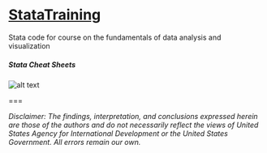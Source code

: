 # [StataTraining](http://geocenter.github.io/StataTraining/)   
Stata code for course on the fundamentals of data analysis and visualization
##### Stata Cheat Sheets    
![alt text](https://raw.githubusercontent.com/GeoCenter/StataTraining/gh-pages/img/StataCheatsheet.gif)

===  

*Disclaimer: The findings, interpretation, and conclusions expressed herein are those of the authors and do not necessarily reflect the views of United States Agency for International Development or the United States Government. All errors remain our own.*  
